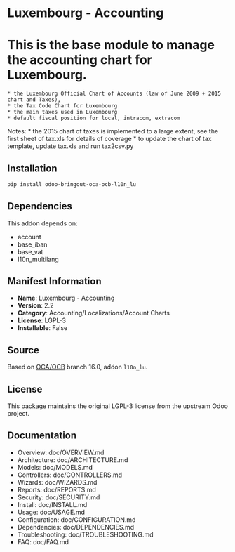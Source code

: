 # Luxembourg - Accounting


This is the base module to manage the accounting chart for Luxembourg.
======================================================================

    * the Luxembourg Official Chart of Accounts (law of June 2009 + 2015 chart and Taxes),
    * the Tax Code Chart for Luxembourg
    * the main taxes used in Luxembourg
    * default fiscal position for local, intracom, extracom

Notes:
    * the 2015 chart of taxes is implemented to a large extent,
      see the first sheet of tax.xls for details of coverage
    * to update the chart of tax template, update tax.xls and run tax2csv.py


## Installation

```bash
pip install odoo-bringout-oca-ocb-l10n_lu
```

## Dependencies

This addon depends on:
- account
- base_iban
- base_vat
- l10n_multilang

## Manifest Information

- **Name**: Luxembourg - Accounting
- **Version**: 2.2
- **Category**: Accounting/Localizations/Account Charts
- **License**: LGPL-3
- **Installable**: False

## Source

Based on [OCA/OCB](https://github.com/OCA/OCB) branch 16.0, addon `l10n_lu`.

## License

This package maintains the original LGPL-3 license from the upstream Odoo project.

## Documentation

- Overview: doc/OVERVIEW.md
- Architecture: doc/ARCHITECTURE.md
- Models: doc/MODELS.md
- Controllers: doc/CONTROLLERS.md
- Wizards: doc/WIZARDS.md
- Reports: doc/REPORTS.md
- Security: doc/SECURITY.md
- Install: doc/INSTALL.md
- Usage: doc/USAGE.md
- Configuration: doc/CONFIGURATION.md
- Dependencies: doc/DEPENDENCIES.md
- Troubleshooting: doc/TROUBLESHOOTING.md
- FAQ: doc/FAQ.md
